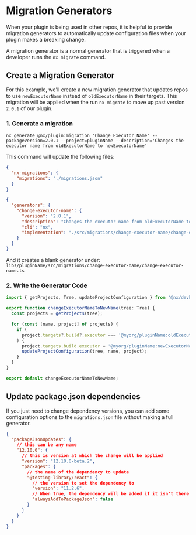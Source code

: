 # Migration Generators

When your plugin is being used in other repos, it is helpful to provide migration generators to automatically update configuration files when your plugin makes a breaking change.

A migration generator is a normal generator that is triggered when a developer runs the `nx migrate` command.

## Create a Migration Generator

For this example, we'll create a new migration generator that updates repos to use `newExecutorName` instead of `oldExecutorName` in their targets. This migration will be applied when the run `nx migrate` to move up past version `2.0.1` of our plugin.

### 1. Generate a migration

```shell
nx generate @nx/plugin:migration 'Change Executor Name' --packageVersion=2.0.1 --project=pluginName --description='Changes the executor name from oldExecutorName to newExecutorName'
```

This command will update the following files:

```json {% fileName="package.json" %}
{
  "nx-migrations": {
    "migrations": "./migrations.json"
  }
}
```

```json {% fileName="migrations.json" %}
{
  "generators": {
    "change-executor-name": {
      "version": "2.0.1",
      "description": "Changes the executor name from oldExecutorName to newExecutorName",
      "cli": "nx",
      "implementation": "./src/migrations/change-executor-name/change-executor-name"
    }
  }
}
```

And it creates a blank generator under: `libs/pluginName/src/migrations/change-executor-name/change-executor-name.ts`

### 2. Write the Generator Code

```ts {% fileName="change-executor-name.ts" %}
import { getProjects, Tree, updateProjectConfiguration } from '@nx/devkit';

export function changeExecutorNameToNewName(tree: Tree) {
  const projects = getProjects(tree);

  for (const [name, project] of projects) {
    if (
      project.targets?.build?.executor === '@myorg/pluginName:oldExecutorName'
    ) {
      project.targets.build.executor = '@myorg/pluginName:newExecutorName';
      updateProjectConfiguration(tree, name, project);
    }
  }
}

export default changeExecutorNameToNewName;
```

## Update package.json dependencies

If you just need to change dependency versions, you can add some configuration options to the `migrations.json` file without making a full generator.

```json {% fileName="migrations.json" %}
{
  "packageJsonUpdates": {
    // this can be any name
    "12.10.0": {
      // this is version at which the change will be applied
      "version": "12.10.0-beta.2",
      "packages": {
        // the name of the dependency to update
        "@testing-library/react": {
          // the version to set the dependency to
          "version": "11.2.6",
          // When true, the dependency will be added if it isn't there.  When false, the dependency is skipped if it isn't already present.
          "alwaysAddToPackageJson": false
        }
      }
    }
  }
}
```
